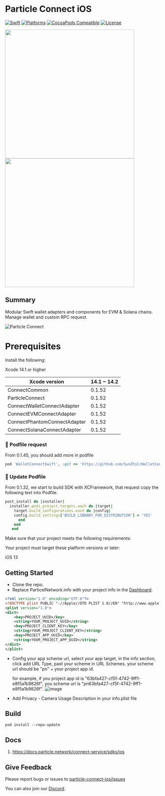 # Particle Connect iOS
[![Swift](https://img.shields.io/badge/Swift-5-orange)](https://img.shields.io/badge/Swift-5-orange)
[![Platforms](https://img.shields.io/badge/Platforms-iOS-yellowgreen)](https://img.shields.io/badge/Platforms-iOS-Green)
[![CocoaPods Compatible](https://img.shields.io/cocoapods/v/ParticleConnect.svg)](https://img.shields.io/cocoapods/v/ParticleConnect.svg)
[![License](https://img.shields.io/github/license/Particle-Network/particle-ios)](https://github.com/Particle-Network/particle-connect-ios/blob/main/LICENSE.txt)


<img width="420" src="https://static.particle.network/docs-images/add-wallet.png"></img>
<img width="420" src="https://static.particle.network/docs-images/import-private-key.png"></img>    

## Summary

Modular Swift wallet adapters and components for EVM & Solana chains. Manage wallet and custom RPC request.

![Particle Connect](https://static.particle.network/docs-images/particle-connect.jpeg)

# Prerequisites
Install the following:

Xcode 14.1 or higher

| Xcode version                | 14.1 ~ 14.2 | 
|------------------------------|---------------|
| ConnectCommon                | 0.1.52        |
| ParticleConnect              | 0.1.52        |
| ConnectWalletConnectAdapter  | 0.1.52        |
| ConnectEVMConnectAdapter     | 0.1.52        |
| ConnectPhantomConnectAdapter | 0.1.52        |
| ConnectSolanaConnectAdapter  | 0.1.52        |

### 🔌 Podfile request
From 0.1.45, you should add more in podfile
```ruby
pod 'WalletConnectSwift', :git => 'https://github.com/SunZhiC/WalletConnectSwift', :branch => 'master'
```

###  🧂 Update Podfile
From 0.1.32, we start to build SDK with XCFramework, that request copy the following text into Podfile.

```ruby
post_install do |installer|
  installer.pods_project.targets.each do |target|
    target.build_configurations.each do |config|
    config.build_settings['BUILD_LIBRARY_FOR_DISTRIBUTION'] = 'YES'
      end
    end
   end
```

Make sure that your project meets the following requirements:

Your project must target these platform versions or later:

iOS 13


## Getting Started

* Clone the repo.
* Replace ParticelNetwork.info with your project info in the [Dashboard](https://dashboard.particle.network/#/login).
```xml
<?xml version="1.0" encoding="UTF-8"?>
<!DOCTYPE plist PUBLIC "-//Apple//DTD PLIST 1.0//EN" "http://www.apple.com/DTDs/PropertyList-1.0.dtd">
<plist version="1.0">
<dict>
	<key>PROJECT_UUID</key>
	<string>YOUR_PROJECT_UUID</string>
	<key>PROJECT_CLIENT_KEY</key>
	<string>YOUR_PROJECT_CLIENT_KEY</string>
	<key>PROJECT_APP_UUID</key>
	<string>YOUR_PROJECT_APP_UUID</string>
</dict>
</plist>

```
* Config your app scheme url, select your app target, in the info section, click add URL Type, past your scheme in URL Schemes. 
your scheme url should be "pn" + your project app id.

    for example, if you project app id is "63bfa427-cf5f-4742-9ff1-e8f5a1b9826f", you scheme url is "pn63bfa427-cf5f-4742-9ff1-e8f5a1b9826f".
![image](https://user-images.githubusercontent.com/18244874/168455432-f25796b0-3a6a-4fa7-8ec6-adc5f8a0c46e.png)

* Add Privacy - Camera Usage Description in your info.plist file

## Build
```
pod install --repo-update
```


## Docs
1. https://docs.particle.network/connect-service/sdks/ios

## Give Feedback
Please report bugs or issues to [particle-connect-ios/issues](https://github.com/Particle-Network/particle-connect-ios/issues)

You can also join our [Discord](https://discord.gg/2y44qr6CR2).





